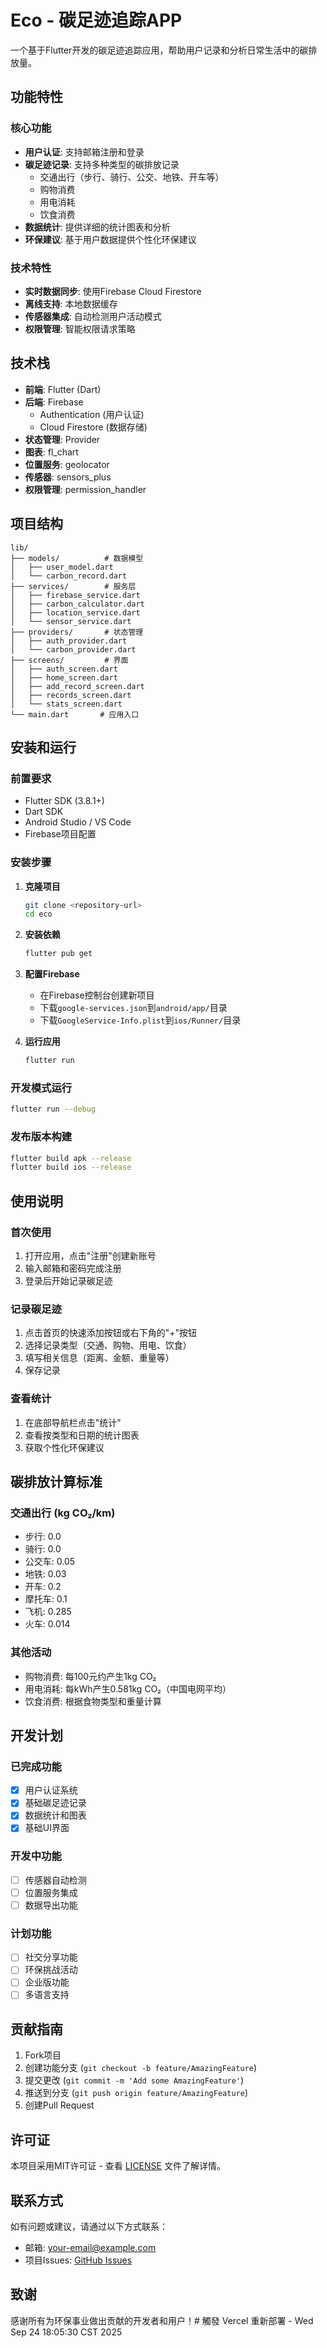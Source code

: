 # Eco - 碳足迹追踪APP

一个基于Flutter开发的碳足迹追踪应用，帮助用户记录和分析日常生活中的碳排放量。

## 功能特性

### 核心功能
- **用户认证**: 支持邮箱注册和登录
- **碳足迹记录**: 支持多种类型的碳排放记录
  - 交通出行（步行、骑行、公交、地铁、开车等）
  - 购物消费
  - 用电消耗
  - 饮食消费
- **数据统计**: 提供详细的统计图表和分析
- **环保建议**: 基于用户数据提供个性化环保建议

### 技术特性
- **实时数据同步**: 使用Firebase Cloud Firestore
- **离线支持**: 本地数据缓存
- **传感器集成**: 自动检测用户活动模式
- **权限管理**: 智能权限请求策略

## 技术栈

- **前端**: Flutter (Dart)
- **后端**: Firebase
  - Authentication (用户认证)
  - Cloud Firestore (数据存储)
- **状态管理**: Provider
- **图表**: fl_chart
- **位置服务**: geolocator
- **传感器**: sensors_plus
- **权限管理**: permission_handler

## 项目结构

```
lib/
├── models/          # 数据模型
│   ├── user_model.dart
│   └── carbon_record.dart
├── services/        # 服务层
│   ├── firebase_service.dart
│   ├── carbon_calculator.dart
│   ├── location_service.dart
│   └── sensor_service.dart
├── providers/       # 状态管理
│   ├── auth_provider.dart
│   └── carbon_provider.dart
├── screens/         # 界面
│   ├── auth_screen.dart
│   ├── home_screen.dart
│   ├── add_record_screen.dart
│   ├── records_screen.dart
│   └── stats_screen.dart
└── main.dart       # 应用入口
```

## 安装和运行

### 前置要求
- Flutter SDK (3.8.1+)
- Dart SDK
- Android Studio / VS Code
- Firebase项目配置

### 安装步骤

1. **克隆项目**
   ```bash
   git clone <repository-url>
   cd eco
   ```

2. **安装依赖**
   ```bash
   flutter pub get
   ```

3. **配置Firebase**
   - 在Firebase控制台创建新项目
   - 下载`google-services.json`到`android/app/`目录
   - 下载`GoogleService-Info.plist`到`ios/Runner/`目录

4. **运行应用**
   ```bash
   flutter run
   ```

### 开发模式运行
```bash
flutter run --debug
```

### 发布版本构建
```bash
flutter build apk --release
flutter build ios --release
```

## 使用说明

### 首次使用
1. 打开应用，点击"注册"创建新账号
2. 输入邮箱和密码完成注册
3. 登录后开始记录碳足迹

### 记录碳足迹
1. 点击首页的快速添加按钮或右下角的"+"按钮
2. 选择记录类型（交通、购物、用电、饮食）
3. 填写相关信息（距离、金额、重量等）
4. 保存记录

### 查看统计
1. 在底部导航栏点击"统计"
2. 查看按类型和日期的统计图表
3. 获取个性化环保建议

## 碳排放计算标准

### 交通出行 (kg CO₂/km)
- 步行: 0.0
- 骑行: 0.0
- 公交车: 0.05
- 地铁: 0.03
- 开车: 0.2
- 摩托车: 0.1
- 飞机: 0.285
- 火车: 0.014

### 其他活动
- 购物消费: 每100元约产生1kg CO₂
- 用电消耗: 每kWh产生0.581kg CO₂（中国电网平均）
- 饮食消费: 根据食物类型和重量计算

## 开发计划

### 已完成功能
- [x] 用户认证系统
- [x] 基础碳足迹记录
- [x] 数据统计和图表
- [x] 基础UI界面

### 开发中功能
- [ ] 传感器自动检测
- [ ] 位置服务集成
- [ ] 数据导出功能

### 计划功能
- [ ] 社交分享功能
- [ ] 环保挑战活动
- [ ] 企业版功能
- [ ] 多语言支持

## 贡献指南

1. Fork项目
2. 创建功能分支 (`git checkout -b feature/AmazingFeature`)
3. 提交更改 (`git commit -m 'Add some AmazingFeature'`)
4. 推送到分支 (`git push origin feature/AmazingFeature`)
5. 创建Pull Request

## 许可证

本项目采用MIT许可证 - 查看 [LICENSE](LICENSE) 文件了解详情。

## 联系方式

如有问题或建议，请通过以下方式联系：
- 邮箱: your-email@example.com
- 项目Issues: [GitHub Issues](https://github.com/your-username/eco/issues)

## 致谢

感谢所有为环保事业做出贡献的开发者和用户！# 觸發 Vercel 重新部署 - Wed Sep 24 18:05:30 CST 2025
